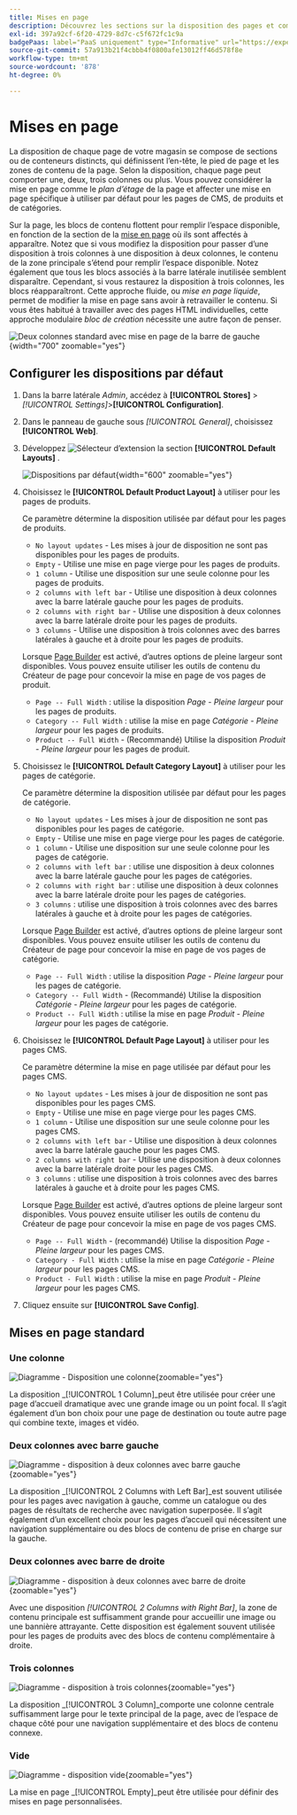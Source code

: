 ```yaml
---
title: Mises en page
description: Découvrez les sections sur la disposition des pages et comment configurer les dispositions par défaut.
exl-id: 397a92cf-6f20-4729-8d7c-c5f672fc1c9a
badgePaas: label="PaaS uniquement" type="Informative" url="https://experienceleague.adobe.com/en/docs/commerce/user-guides/product-solutions" tooltip="S’applique uniquement aux projets Adobe Commerce on Cloud (infrastructure PaaS gérée par Adobe) et aux projets On-premise."
source-git-commit: 57a913b21f4cbbb4f0800afe13012ff46d578f8e
workflow-type: tm+mt
source-wordcount: '878'
ht-degree: 0%

---
```


# Mises en page

La disposition de chaque page de votre magasin se compose de sections ou de conteneurs distincts, qui définissent l’en-tête, le pied de page et les zones de contenu de la page. Selon la disposition, chaque page peut comporter une, deux, trois colonnes ou plus. Vous pouvez considérer la mise en page comme le _plan d’étage_ de la page et affecter une mise en page spécifique à utiliser par défaut pour les pages de CMS, de produits et de catégories.

Sur la page, les blocs de contenu flottent pour remplir l’espace disponible, en fonction de la section de la [mise en page](layout-updates.md) où ils sont affectés à apparaître. Notez que si vous modifiez la disposition pour passer d’une disposition à trois colonnes à une disposition à deux colonnes, le contenu de la zone principale s’étend pour remplir l’espace disponible. Notez également que tous les blocs associés à la barre latérale inutilisée semblent disparaître. Cependant, si vous restaurez la disposition à trois colonnes, les blocs réapparaîtront. Cette approche fluide, ou _mise en page liquide_, permet de modifier la mise en page sans avoir à retravailler le contenu. Si vous êtes habitué à travailler avec des pages HTML individuelles, cette approche modulaire _bloc de création_ nécessite une autre façon de penser.

![Deux colonnes standard avec mise en page de la barre de gauche](./assets/storefront-2-column-ee.png){width="700" zoomable="yes"}

## Configurer les dispositions par défaut

1. Dans la barre latérale _Admin_, accédez à **[!UICONTROL Stores]** > _[!UICONTROL Settings]_>**[!UICONTROL Configuration]**.

1. Dans le panneau de gauche sous _[!UICONTROL General]_, choisissez **[!UICONTROL Web]**.

1. Développez ![Sélecteur d’extension](../assets/icon-display-expand.png) la section **[!UICONTROL Default Layouts]** .

   ![Dispositions par défaut](./assets/web-default-layouts.png){width="600" zoomable="yes"}

1. Choisissez le **[!UICONTROL Default Product Layout]** à utiliser pour les pages de produits.

   Ce paramètre détermine la disposition utilisée par défaut pour les pages de produits.

   - `No layout updates` - Les mises à jour de disposition ne sont pas disponibles pour les pages de produits.
   - `Empty` - Utilise une mise en page vierge pour les pages de produits.
   - `1 column` - Utilise une disposition sur une seule colonne pour les pages de produits.
   - `2 columns with left bar` - Utilise une disposition à deux colonnes avec la barre latérale gauche pour les pages de produits.
   - `2 columns with right bar` - Utilise une disposition à deux colonnes avec la barre latérale droite pour les pages de produits.
   - `3 columns` - Utilise une disposition à trois colonnes avec des barres latérales à gauche et à droite pour les pages de produits.

   Lorsque [Page Builder](../page-builder/introduction.md) est activé, d’autres options de pleine largeur sont disponibles. Vous pouvez ensuite utiliser les outils de contenu du Créateur de page pour concevoir la mise en page de vos pages de produit.

   - `Page -- Full Width` : utilise la disposition _Page - Pleine largeur_ pour les pages de produits.
   - `Category -- Full Width` : utilise la mise en page _Catégorie - Pleine largeur_ pour les pages de produits.
   - `Product -- Full Width` - (Recommandé) Utilise la disposition _Produit - Pleine largeur_ pour les pages de produit.

1. Choisissez le **[!UICONTROL Default Category Layout]** à utiliser pour les pages de catégorie.

   Ce paramètre détermine la disposition utilisée par défaut pour les pages de catégorie.

   - `No layout updates` - Les mises à jour de disposition ne sont pas disponibles pour les pages de catégorie.
   - `Empty` - Utilise une mise en page vierge pour les pages de catégorie.
   - `1 column` - Utilise une disposition sur une seule colonne pour les pages de catégorie.
   - `2 columns with left bar` : utilise une disposition à deux colonnes avec la barre latérale gauche pour les pages de catégories.
   - `2 columns with right bar` : utilise une disposition à deux colonnes avec la barre latérale droite pour les pages de catégories.
   - `3 columns` : utilise une disposition à trois colonnes avec des barres latérales à gauche et à droite pour les pages de catégories.

   Lorsque [Page Builder](../page-builder/introduction.md) est activé, d’autres options de pleine largeur sont disponibles. Vous pouvez ensuite utiliser les outils de contenu du Créateur de page pour concevoir la mise en page de vos pages de catégorie.

   - `Page -- Full Width` : utilise la disposition _Page - Pleine largeur_ pour les pages de catégorie.
   - `Category -- Full Width` - (Recommandé) Utilise la disposition _Catégorie - Pleine largeur_ pour les pages de catégorie.
   - `Product -- Full Width` : utilise la mise en page _Produit - Pleine largeur_ pour les pages de catégorie.

1. Choisissez le **[!UICONTROL Default Page Layout]** à utiliser pour les pages CMS.

   Ce paramètre détermine la mise en page utilisée par défaut pour les pages CMS.

   - `No layout updates` - Les mises à jour de disposition ne sont pas disponibles pour les pages CMS.
   - `Empty` - Utilise une mise en page vierge pour les pages CMS.
   - `1 column` - Utilise une disposition sur une seule colonne pour les pages CMS.
   - `2 columns with left bar` - Utilise une disposition à deux colonnes avec la barre latérale gauche pour les pages CMS.
   - `2 columns with right bar` - Utilise une disposition à deux colonnes avec la barre latérale droite pour les pages CMS.
   - `3 columns` : utilise une disposition à trois colonnes avec des barres latérales à gauche et à droite pour les pages CMS.

   Lorsque [Page Builder](../page-builder/introduction.md) est activé, d’autres options de pleine largeur sont disponibles. Vous pouvez ensuite utiliser les outils de contenu du Créateur de page pour concevoir la mise en page de vos pages CMS.

   - `Page -- Full Width` - (recommandé) Utilise la disposition _Page - Pleine largeur_ pour les pages CMS.
   - `Category - Full Width` : utilise la mise en page _Catégorie - Pleine largeur_ pour les pages CMS.
   - `Product - Full Width` : utilise la mise en page _Produit - Pleine largeur_ pour les pages CMS.

1. Cliquez ensuite sur **[!UICONTROL Save Config]**.

## Mises en page standard

### Une colonne

![Diagramme - Disposition une colonne](./assets/layout-1-col-th.png){zoomable="yes"}

La disposition _[!UICONTROL 1 Column]_peut être utilisée pour créer une page d’accueil dramatique avec une grande image ou un point focal. Il s’agit également d’un bon choix pour une page de destination ou toute autre page qui combine texte, images et vidéo.

### Deux colonnes avec barre gauche

![Diagramme - disposition à deux colonnes avec barre gauche](./assets/layout-2-col-lft-bar-th.png){zoomable="yes"}

La disposition _[!UICONTROL 2 Columns with Left Bar]_est souvent utilisée pour les pages avec navigation à gauche, comme un catalogue ou des pages de résultats de recherche avec navigation superposée. Il s’agit également d’un excellent choix pour les pages d’accueil qui nécessitent une navigation supplémentaire ou des blocs de contenu de prise en charge sur la gauche.

### Deux colonnes avec barre de droite

![Diagramme - disposition à deux colonnes avec barre de droite](./assets/layout-2-col-rt-bar-th.png){zoomable="yes"}

Avec une disposition _[!UICONTROL 2 Columns with Right Bar]_, la zone de contenu principale est suffisamment grande pour accueillir une image ou une bannière attrayante. Cette disposition est également souvent utilisée pour les pages de produits avec des blocs de contenu complémentaire à droite.

### Trois colonnes

![Diagramme - disposition à trois colonnes](./assets/layout-3-col-th.png){zoomable="yes"}

La disposition _[!UICONTROL 3 Column]_comporte une colonne centrale suffisamment large pour le texte principal de la page, avec de l’espace de chaque côté pour une navigation supplémentaire et des blocs de contenu connexe.

### Vide

![Diagramme - disposition vide](./assets/layout-blank-th.png){zoomable="yes"}

La mise en page _[!UICONTROL Empty]_peut être utilisée pour définir des mises en page personnalisées.
